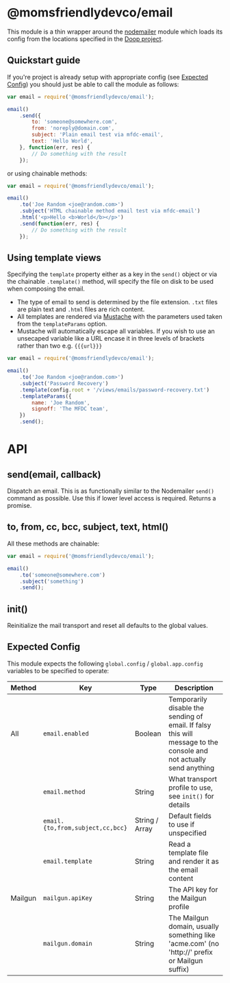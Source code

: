@momsfriendlydevco/email
========================
This module is a thin wrapper around the [nodemailer](https://github.com/nodemailer/nodemailer) module which loads its config from the locations specified in the [Doop project](https://github.com/MomsFriendlyDevCo/Doop).


Quickstart guide
----------------
If you're project is already setup with appropriate config (see [Expected Config](#expected-config)) you should just be able to call the module as follows:


```javascript
var email = require('@momsfriendlydevco/email');

email()
	.send({
		to: 'someone@somewhere.com',
		from: 'noreply@domain.com',
		subject: 'Plain email test via mfdc-email',
		text: 'Hello World',
	}, function(err, res) {
		// Do something with the result
	});
```

or using chainable methods:

```javascript
var email = require('@momsfriendlydevco/email');

email()
	.to('Joe Random <joe@random.com>')
	.subject('HTML chainable method email test via mfdc-email')
	.html('<p>Hello <b>World</b></p>')
	.send(function(err, res) {
		// Do something with the result
	});
```

Using template views
--------------------
Specifying the `template` property either as a key in the `send()` object or via the chainable `.template()` method, will specify the file on disk to be used when composing the email.

* The type of email to send is determined by the file extension. `.txt` files are plain text and `.html` files are rich content.
* All templates are rendered via [Mustache](http://mustache.github.io) with the parameters used taken from the `templateParams` option.
* Mustache will automatically escape all variables. If you wish to use an unsecaped variable like a URL encase it in three levels of brackets rather than two e.g. `{{{url}}}`

```javascript
var email = require('@momsfriendlydevco/email');

email()
	.to('Joe Random <joe@random.com>')
	.subject('Password Recovery')
	.template(config.root + '/views/emails/password-recovery.txt')
	.templateParams({
		name: 'Joe Random',
		signoff: 'The MFDC team',
	})
	.send();
```


API
===

send(email, callback)
---------------------
Dispatch an email. This is as functionally similar to the Nodemailer `send()` command as possible. Use this if lower level access is required.
Returns a promise.

to, from, cc, bcc, subject, text, html()
----------------------------------------
All these methods are chainable:

```javascript
var email = require('@momsfriendlydevco/email');

email()
	.to('someone@somewhere.com')
	.subject('something')
	.send();
```


init()
------
Reinitialize the mail transport and reset all defaults to the global values.


Expected Config
---------------
This module expects the following `global.config` / `global.app.config` variables to be specified to operate:

| Method    | Key                              | Type           | Description |
|-----------|----------------------------------|----------------|-------------|
| All       | `email.enabled`                  | Boolean        | Temporarily disable the sending of email. If falsy this will message to the console and not actually send anything |
|           | `email.method`                   | String         | What transport profile to use, see `init()` for details |
|           | `email.{to,from,subject,cc,bcc}` | String / Array | Default fields to use if unspecified |
|           | `email.template`                 | String         | Read a template file and render it as the email content |
| Mailgun   | `mailgun.apiKey`                 | String         | The API key for the Mailgun profile |
|           | `mailgun.domain`                 | String         | The Mailgun domain, usually something like 'acme.com' (no 'http://' prefix or Mailgun suffix) |
